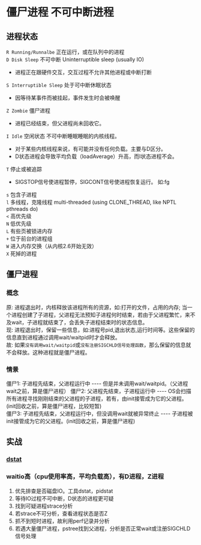 # 僵尸进程 不可中断进程

## 进程状态

`R Running/Runnalbe` 正在运行，或在队列中的进程  
`D Disk Sleep` 不可中断 Uninterruptible sleep (usually IO)  

- 进程正在跟硬件交互，交互过程不允许其他进程或中断打断

`S Interruptible Sleep` 处于可中断休眠状态  

- 因等待某事件而被挂起，事件发生时会被唤醒

`Z Zombie` 僵尸进程  

- 进程已经结束，但父进程尚未回收它。

`I Idle` 空闲状态 不可中断睡眠睡眠的内核线程。  

- 对于某些内核线程来说，有可能并没有任何负载。主要与D区分。
- D状态进程会导致平均负载（loadAverage）升高，而I状态进程不会。

`T` 停止或被追踪  

- SIGSTOP信号使进程暂停，SIGCONT信号使进程恢复运行。 如:fg

`s` 包含子进程  
`l` 多线程，克隆线程 multi-threaded (using CLONE_THREAD, like NPTL pthreads do)  
`<` 高优先级  
`N` 低优先级  
`L` 有些页被锁进内存  
`+` 位于前台的进程组  
`W` 进入内存交换（从内核2.6开始无效）  
`X` 死掉的进程  

## 僵尸进程

### 概念

原: 进程退出时，内核释放该进程所有的资源，如:打开的文件，占用的内存; 当一个进程创建了子进程，父进程无法预知子进程何时结束，若由于父进程繁忙，来不及wait，子进程就结束了，会丢失子进程结束时的状态信息。  
现: 进程退出时，保留一些信息，如:进程号pid,退出状态,运行时间等。这些保留的信息直到进程通过调用wait/waitpid时才会释放。  
故: 如果`没有调用wait/waitpid`或`没有注册SIGCHLD信号处理函数`，那么保留的信息就不会释放。这种进程就是僵尸进程。  

### 情景

僵尸1: 子进程先结束，父进程运行中 ---- 但是并未调用wait/waitpid。（父进程wait之前，算是僵尸进程）
僵尸2: 父进程先结束，子进程运行中 ---- OS会扫描所有进程寻找刚刚结束的父进程的子进程，若有，由init接管成为它的父进程。(init回收之前，算是僵尸进程，比较短暂)  
僵尸3: 子进程先结束，父进程运行中，但没调用wait就被异常终止 ---- 子进程被init接管成为它的父进程。(init回收之前，算是僵尸进程)  

## 实战

### [dstat](src/cmd/dstat.md)

### waitio高（cpu使用率高，平均负载高），有D进程，Z进程

1. 优先排查是否磁盘IO。工具dstat，pidstat
2. 等待IO过程不可中断，D状态的进程更可疑
3. 找到可疑进程strace分析
4. 若strace不可分析，查看进程状态是否Z
5. 抓不到短时进程，故利用perf记录并分析
6. 若遇大量僵尸进程，pstree找到父进程，分析是否正常wait或注册SIGCHLD信号处理
